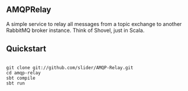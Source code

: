 ## AMQPRelay

A simple service to relay all messages from a topic exchange to another RabbitMQ broker instance. Think of Shovel, just in Scala.

## Quickstart

<pre><code>
git clone git://github.com/slider/AMQP-Relay.git
cd amqp-relay
sbt compile
sbt run
</code></pre>


